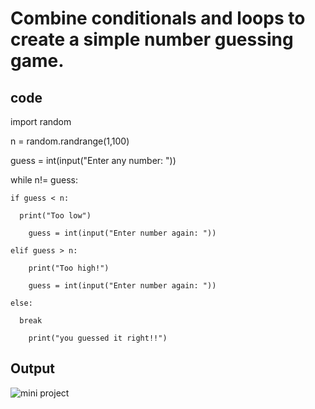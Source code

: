 # Combine conditionals and loops to create a simple number guessing game.

## code

import random

n = random.randrange(1,100)

guess = int(input("Enter any number: "))

while n!= guess:
 
    if guess < n:
      
      print("Too low")
      
        guess = int(input("Enter number again: "))
   
    elif guess > n:
    
        print("Too high!")
        
        guess = int(input("Enter number again: "))
    
    else:
    
      break

        print("you guessed it right!!")
  




## Output


![mini project](https://github.com/user-attachments/assets/02793d84-ea2d-4ab6-9d31-5be0115b182a)
